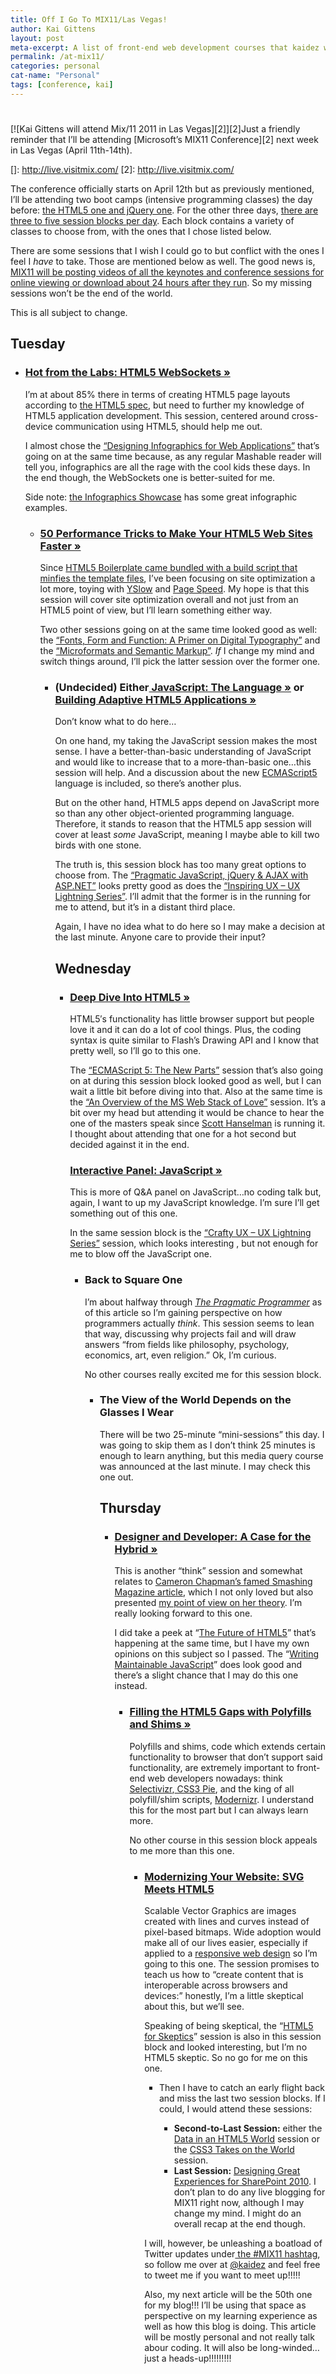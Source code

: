 ```yaml
---
title: Off I Go To MIX11/Las Vegas!
author: Kai Gittens
layout: post
meta-excerpt: A list of front-end web development courses that kaidez will take at MIX11 2011 and brief explanations of some other courses available
permalink: /at-mix11/
categories: personal
cat-name: "Personal"
tags: [conference, kai]
---
```

# 

[![Kai Gittens will attend Mix/11 2011 in Las Vegas][2]][2]Just a friendly reminder that I’ll be attending [Microsoft’s MIX11 Conference][2] next week in Las Vegas (April 11th-14th).

 []: http://live.visitmix.com/
 [2]: http://live.visitmix.com/

The conference officially starts on April 12th but as previously mentioned, I’ll be attending two boot camps (intensive programming classes) the day before: [the HTML5 one and jQuery one][3]. For the other three days, [there are three to five session blocks per day][4]. Each block contains a variety of classes to choose from, with the ones that I chose listed below.

 [3]: http://kaidez.com/mix11/
 [4]: http://live.visitmix.com/mix11/schedule

There are some sessions that I wish I could go to but conflict with the ones I feel I *have* to take. Those are mentioned below as well. The good news is, [MIX11 will be posting videos of all the keynotes and conference sessions for online viewing or download about 24 hours after they run][5]. So my missing sessions won’t be the end of the world.

 [5]: http://live.visitmix.com/news/live-keynote

This is all subject to change.

## Tuesday

*   ### [Hot from the Labs: HTML5 WebSockets »][6]
    
    I’m at about 85% there in terms of creating HTML5 page layouts according to [the HTML5 spec][7], but need to further my knowledge of HTML5 application development. This session, centered around cross-device communication using HTML5, should help me out.
    
    I almost chose the [“Designing Infographics for Web Applications”][8] that’s going on at the same time because, as any regular Mashable reader will tell you, infographics are all the rage with the cool kids these days. In the end though, the WebSockets one is better-suited for me.
    
    Side note: [the Infographics Showcase][9] has some great infographic examples.  
    *   ### [50 Performance Tricks to Make Your HTML5 Web Sites Faster »][10]
        
        Since [HTML5 Boilerplate came bundled with a build script that minfies the template files][11], I’ve been focusing on site optimization a lot more, toying with [YSlow][12] and [Page Speed][13]. My hope is that this session will cover site optimization overall and not just from an HTML5 point of view, but I’ll learn something either way.
        
        Two other sessions going on at the same time looked good as well: the [“Fonts, Form and Function: A Primer on Digital Typography”][14] and the [“Microformats and Semantic Markup”][15]. *If* I change my mind and switch things around, I’ll pick the latter session over the former one.  
        *   ### (Undecided) Either[ JavaScript: The Language »][16] or [Building Adaptive HTML5 Applications »][17]
            
            Don’t know what to do here…
            
            On one hand, my taking the JavaScript session makes the most sense. I have a better-than-basic understanding of JavaScript and would like to increase that to a more-than-basic one…this session will help. And a discussion about the new [ECMAScript5][18] language is included, so there’s another plus.
            
            But on the other hand, HTML5 apps depend on JavaScript more so than any other object-oriented programming language. Therefore, it stands to reason that the HTML5 app session will cover at least *some* JavaScript, meaning I maybe able to kill two birds with one stone.
            
            The truth is, this session block has too many great options to choose from. The [“Pragmatic JavaScript, jQuery & AJAX with ASP.NET”][19] looks pretty good as does the [“Inspiring UX – UX Lightning Series”][20]. I’ll admit that the former is in the running for me to attend, but it’s in a distant third place.
            
            Again, I have no idea what to do here so I may make a decision at the last minute. Anyone care to provide their input?   
            ## Wednesday
            
            *   ### [Deep Dive Into HTML5  »][21]
                
                HTML5′s  functionality has little browser support but people love it and it can do a lot of cool things. Plus, the coding syntax is quite similar to Flash’s Drawing API and I know that pretty well, so I’ll go to this one.
                
                The [“ECMAScript 5: The New Parts”][22] session that’s also going on at during this session block looked good as well, but I can wait a little bit before diving into that. Also at the same time is the [“An Overview of the MS Web Stack of Love”][23] session. It’s a bit over my head but attending it would be chance to hear the one of the masters speak since [Scott Hanselman][24] is running it. I thought about attending that one for a hot second but decided against it in the end.
                
                ### [Interactive Panel: JavaScript »][25]
                
                This is more of Q&A panel on JavaScript…no coding talk but, again, I want to up my JavaScript knowledge. I’m sure I’ll get something out of this one.
                
                In the same session block is the [“Crafty UX – UX Lightning Series”][26] session, which looks interesting , but not enough for me to blow off the JavaScript one.  
                *   ### Back to Square One
                    
                    I’m about halfway through [*The Pragmatic Programmer*][27] as of this article so I’m gaining perspective on how programmers actually *think*. This session seems to lean that way, discussing why projects fail and will draw answers “from fields like philosophy, psychology, economics, art, even religion.” Ok, I’m curious.
                    
                    No other courses really excited me for this session block.  
                    *   ### The View of the World Depends on the Glasses I Wear
                        
                        There will be two 25-minute “mini-sessions” this day. I was going to skip them as I don’t think 25 minutes is enough to learn anything, but this media query course was announced at the last minute. I may check this one out.   
                        ## Thursday
                        
                        *   ### [Designer and Developer: A Case for the Hybrid »][28]
                            
                            This is another “think” session and somewhat relates to [Cameron Chapman’s famed Smashing Magazine article][29], which I not only loved but also presented [my point of view on her theory][30]. I’m really looking forward to this one.
                            
                            I did take a peek at “[The Future of HTML5][31]” that’s happening at the same time, but I have my own opinions on this subject so I passed. The “[Writing Maintainable JavaScript][32]” does look good and there’s a slight chance that I may do this one instead.  
                            *   ### [Filling the HTML5 Gaps with Polyfills and Shims »][33]
                                
                                Polyfills and shims, code which extends certain functionality to browser that don’t support said functionality, are extremely important to front-end web developers nowadays: think [Selectivizr][34],[ CSS3 Pie][35], and the king of all polyfill/shim scripts, [Modernizr][36]. I understand this for the most part but I can always learn more. 
                                
                                No other course in this session block appeals to me more than this one.  
                                *   ### [Modernizing Your Website: SVG Meets HTML5][37]
                                    
                                    Scalable Vector Graphics are images created with lines and curves instead of pixel-based bitmaps. Wide adoption would make all of our lives easier, especially if applied to a [responsive web design][38] so I’m going to this one. The session promises to teach us how to “create content that is interoperable across browsers and devices:” honestly, I’m a little skeptical about this, but we’ll see.
                                    
                                    Speaking of being skeptical, the “[HTML5 for Skeptics][39]” session is also in this session block and looked interesting, but I’m no HTML5 skeptic. So no go for me on this one.  
                                    *   Then I have to catch an early flight back and miss the last two session blocks. If I could, I would attend these sessions:  
                                         
                                        *   **Second-to-Last Session:** either the [Data in an HTML5 World][40] session or the [CSS3 Takes on the World][41] session.
                                        *   **Last Session:** [Designing Great Experiences for SharePoint 2010][42]. 
                                    I don’t plan to do any live blogging for MIX11 right now, although I may change my mind. I might do an overall recap at the end though.
                                    
                                    I will, however, be unleashing a boatload of Twitter updates under[ the #MIX11 hashtag][43], so follow me over at [@kaidez][44] and feel free to tweet me if you want to meet up!!!!!
                                    
                                    Also, my next article will be the 50th one for my blog!!! I’ll be using that space as perspective on my learning experience as well as how this blog is doing. This article will be mostly personal and not really talk abour coding. It will also be long-winded…just a heads-up!!!!!!!!!

 [6]: http://channel9.msdn.com/events/mix/mix11/HTM10
 [7]: http://developers.whatwg.org/
 [8]: http://channel9.msdn.com/events/mix/mix11/OPN04
 [9]: http://www.infographicsshowcase.com/
 [10]: http://channel9.msdn.com/events/mix/mix11/HTM01
 [11]: http://kaidez.com/html5-boilerplate-version-1/
 [12]: http://developer.yahoo.com/yslow/
 [13]: http://code.google.com/speed/page-speed/
 [14]: http://channel9.msdn.com/events/mix/mix11/EXT02
 [15]: http://channel9.msdn.com/events/mix/mix11/EXT19
 [16]: http://channel9.msdn.com/events/mix/mix11/HTM06
 [17]: http://channel9.msdn.com/events/mix/mix11/HTM11
 [18]: http://www.ecmascript.org/
 [19]: http://channel9.msdn.com/events/mix/mix11/FRM12
 [20]: http://channel9.msdn.com/events/mix/mix11/UXL01
 [21]: http://channel9.msdn.com/events/mix/mix11/HTM03
 [22]: http://channel9.msdn.com/events/mix/mix11/EXT13
 [23]: http://channel9.msdn.com/events/mix/mix11/FRM02
 [24]: http://www.hanselman.com/blog/
 [25]: http://channel9.msdn.com/events/mix/mix11/RES02
 [26]: http://channel9.msdn.com/events/mix/mix11/UXL02
 [27]: http://pragprog.com/the-pragmatic-programmer
 [28]: http://channel9.msdn.com/events/mix/mix11/EXT07
 [29]: http://www.smashingmagazine.com/2010/09/24/does-the-future-of-the-internet-have-room-for-web-designers/
 [30]: http://www.inspiredm.com/5-survival-tips-for-web-designers/
 [31]: http://channel9.msdn.com/events/mix/mix11/HTM17
 [32]: http://channel9.msdn.com/events/mix/mix11/EXT23
 [33]: http://channel9.msdn.com/events/mix/mix11/HTM04
 [34]: http://selectivizr.com/
 [35]: http://css3pie.com/
 [36]: http://www.modernizr.com/
 [37]: http://channel9.msdn.com/events/mix/mix11/HTM15
 [38]: http://www.alistapart.com/articles/responsive-web-design/
 [39]: http://channel9.msdn.com/events/mix/mix11/EXT21
 [40]: http://channel9.msdn.com/events/mix/mix11/HTM02
 [41]: http://channel9.msdn.com/events/mix/mix11/EXT20
 [42]: http://channel9.msdn.com/events/mix/mix11/FRM01
 [43]: http://twitter.com/#!/search?q=#MIX11
 [44]: http://twitter.com/kaidez